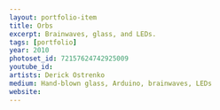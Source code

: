```yaml
---
layout: portfolio-item
title: Orbs
excerpt: Brainwaves, glass, and LEDs.
tags: [portfolio]
year: 2010
photoset_id: 72157624742925009
youtube_id:
artists: Derick Ostrenko
medium: Hand-blown glass, Arduino, brainwaves, LEDs
website:
---
```

